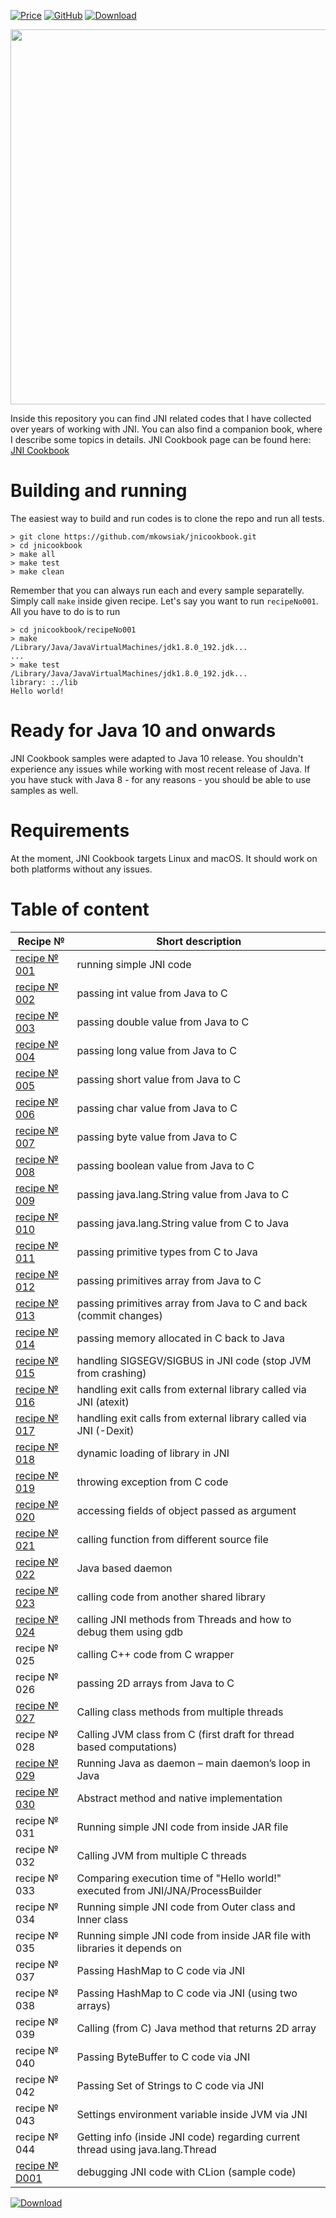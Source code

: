 [![Price](https://img.shields.io/badge/price-FREE-0098f7.svg)](https://github.com/mkowsiak/jnicookbook/blob/master/LICENSE.md)
[![GitHub](https://img.shields.io/github/license/mashape/apistatus.svg)](https://github.com/mkowsiak/jnicookbook/blob/master/LICENSE.md)
[![Download](https://img.shields.io/badge/download-click%20here-red.svg)](https://github.com/mkowsiak/jnicookbook/archive/master.zip)
<p align="center">
  <img src="https://raw.githubusercontent.com/mkowsiak/jnicookbook/master/image/JNICookBook.jpg" width="600">
</p>

Inside this repository you can find JNI related codes that I have collected over years of working with JNI. You can also find a companion book, where I describe some topics in details.  JNI Cookbook page can be found here: [JNI Cookbook](http://jnicookbook.owsiak.org)

# Building and running

The easiest way to build and run codes is to clone the repo and run all tests.

    > git clone https://github.com/mkowsiak/jnicookbook.git
    > cd jnicookbook
    > make all
    > make test
    > make clean
    
Remember that you can always run each and every sample separatelly. Simply call `make` inside given recipe. Let's say you want to run `recipeNo001`. All you have to do is to run

    > cd jnicookbook/recipeNo001
    > make
    /Library/Java/JavaVirtualMachines/jdk1.8.0_192.jdk...
    ...
    > make test
    /Library/Java/JavaVirtualMachines/jdk1.8.0_192.jdk...
    library: :./lib
    Hello world!
    
# Ready for Java 10 and onwards

JNI Cookbook samples were adapted to Java 10 release. You shouldn't experience any issues while working with most recent release of Java. If you have stuck with Java 8 - for any reasons - you should be able to use samples as well.

# Requirements

At the moment, JNI Cookbook targets Linux and macOS. It should work on both platforms without any issues.

# Table of content

|Recipe № | Short description |
|---|---|
|[recipe № 001](http://jnicookbook.owsiak.org/recipe-No-001/)|running simple JNI code|
|[recipe № 002](http://jnicookbook.owsiak.org/recipe-No-002/)|passing int value from Java to C|
|[recipe № 003](http://jnicookbook.owsiak.org/recipe-No-003/)|passing double value from Java to C|
|[recipe № 004](http://jnicookbook.owsiak.org/recipe-No-004/)|passing long value from Java to C|
|[recipe № 005](http://jnicookbook.owsiak.org/recipe-No-005/)|passing short value from Java to C|
|[recipe № 006](http://jnicookbook.owsiak.org/recipe-No-006/)|passing char value from Java to C|
|[recipe № 007](http://jnicookbook.owsiak.org/recipe-No-007/)|passing byte value from Java to C|
|[recipe № 008](http://jnicookbook.owsiak.org/recipe-No-008/)|passing boolean value from Java to C|
|[recipe № 009](http://jnicookbook.owsiak.org/recipe-No-009/)|passing java.lang.String value from Java to C|
|[recipe № 010](http://jnicookbook.owsiak.org/recipe-No-010/)|passing java.lang.String value from C to Java|
|[recipe № 011](http://jnicookbook.owsiak.org/recipe-No-011/)|passing primitive types from C to Java|
|[recipe № 012](http://jnicookbook.owsiak.org/recipe-No-012/)|passing primitives array from Java to C|
|[recipe № 013](http://jnicookbook.owsiak.org/recipe-No-013/)|passing primitives array from Java to C and back (commit changes)|
|[recipe № 014](http://jnicookbook.owsiak.org/recipe-No-014/)|passing memory allocated in C back to Java|
|[recipe № 015](http://jnicookbook.owsiak.org/recipe-No-015/)|handling SIGSEGV/SIGBUS in JNI code (stop JVM from crashing)|
|[recipe № 016](http://jnicookbook.owsiak.org/recipe-No-016/)|handling exit calls from external library called via JNI (atexit)|
|[recipe № 017](http://jnicookbook.owsiak.org/recipe-No-017/)|handling exit calls from external library called via JNI (-Dexit)|
|[recipe № 018](http://jnicookbook.owsiak.org/recipe-No-018)|dynamic loading of library in JNI|
|[recipe № 019](http://jnicookbook.owsiak.org/recipe-No-019/)|throwing exception from C code|
|[recipe № 020](http://jnicookbook.owsiak.org/recipe-No-020/)|accessing fields of object passed as argument|
|[recipe № 021](http://jnicookbook.owsiak.org/recipe-No-021/)|calling function from different source file|
|[recipe № 022](http://jnicookbook.owsiak.org/recipe-No-022/)|Java based daemon|
|[recipe № 023](http://jnicookbook.owsiak.org/recipe-No-023/)|calling code from another shared library|
|[recipe № 024](http://jnicookbook.owsiak.org/recipe-No-024/)|calling JNI methods from Threads and how to debug them using gdb|
|recipe № 025|calling C++ code from C wrapper|
|recipe № 026|passing 2D arrays from Java to C|
|[recipe № 027](http://jnicookbook.owsiak.org/recipe-no-027/)|Calling class methods from multiple threads|
|recipe № 028|Calling JVM class from C (first draft for thread based computations)|
|[recipe № 029](http://jnicookbook.owsiak.org/recipe-no-029/)|Running Java as daemon – main daemon’s loop in Java|
|[recipe № 030](http://jnicookbook.owsiak.org/recipe-no-030/)|Abstract method and native implementation|
|recipe № 031|Running simple JNI code from inside JAR file|
|recipe № 032|Calling JVM from multiple C threads|
|recipe № 033|Comparing execution time of "Hello world!" executed from JNI/JNA/ProcessBuilder|
|recipe № 034|Running simple JNI code from Outer class and Inner class|
|recipe № 035|Running simple JNI code from inside JAR file with libraries it depends on|
|recipe № 037|Passing HashMap to C code via JNI|
|recipe № 038|Passing HashMap to C code via JNI (using two arrays)|
|recipe № 039|Calling (from C) Java method that returns 2D array |
|recipe № 040|Passing ByteBuffer to C code via JNI|
|recipe № 042|Passing Set of Strings to C code via JNI|
|recipe № 043|Settings environment variable inside JVM via JNI|
|recipe № 044|Getting info (inside JNI code) regarding current thread using java.lang.Thread|
|[recipe № D001](http://jnicookbook.owsiak.org/recipe-No-D001/)|debugging JNI code with CLion (sample code)|
[![Download](https://img.shields.io/badge/download-click%20here-red.svg)](https://github.com/mkowsiak/jnicookbook/archive/master.zip)
